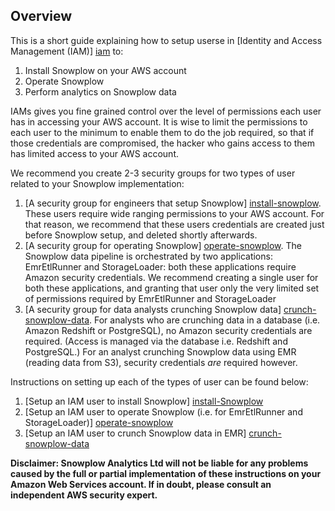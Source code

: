 ## Overview

This is a short guide explaining how to setup userse in [Identity and Access Management (IAM)] [iam] to:

1. Install Snowplow on your AWS account
2. Operate Snowplow
3. Perform analytics on Snowplow data

IAMs gives you fine grained control over the level of permissions each user has in accessing your AWS account. It is wise to limit the permissions to each user to the minimum to enable them to do the job required, so that if those credentials are compromised, the hacker who gains access to them has limited access to your AWS account.

We recommend you create 2-3 security groups for two types of user related to your Snowplow implementation:

1. [A security group for engineers that setup Snowplow] [install-snowplow]. These users require wide ranging permissions to your AWS account. For that reason, we recommend that these users credentials are created just before Snowplow setup, and deleted shortly afterwards.
2. [A security group for operating Snowplow] [operate-snowplow]. The Snowplow data pipeline is orchestrated by two applications: EmrEtlRunner and StorageLoader: both these applications require Amazon security credentials. We recommend creating a single user for both these applications, and granting that user only the very limited set of permissions required by EmrEtlRunner and StorageLoader
3. [A security group for data analysts crunching Snowplow data] [crunch-snowplow-data]. For analysts who are crunching data in a database (i.e. Amazon Redshift or PostgreSQL), no Amazon security credentials are required. (Access is managed via the database i.e. Redshift and PostgreSQL.) For an analyst crunching Snowplow data using EMR (reading data from S3), security credentials *are* required however.

Instructions on setting up each of the types of user can be found below:

1. [Setup an IAM user to install Snowplow] [install-Snowplow]
2. [Setup an IAM user to operate Snowplow (i.e. for EmrEtlRunner and StorageLoader)] [operate-snowplow]
3. [Setup an IAM user to crunch Snowplow data in EMR] [crunch-snowplow-data]

**Disclaimer: Snowplow Analytics Ltd will not be liable for any problems caused by the full or partial implementation of these instructions on your Amazon Web Services account. If in doubt, please consult an independent AWS security expert.**

[iam]: http://aws.amazon.com/iam/
[install-Snowplow]: Setup-IAM-permissions-for-users-installing-Snowplow
[operate-snowplow]: Setup-IAM-permissions-for-operating-Snowplow
[crunch-snowplow-data]:  Setup-IAM-permissions-for-a-data-analyst-using-EMR
